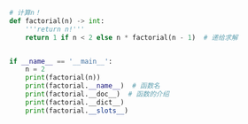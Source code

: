 
<BlogInfo id="1117" title="1.函数的doc属性" author="白日梦想猿" pv=0 read_times=0 pre_cost_time=0分15秒 category="一等函数" tag_list="['一等函数']" create_time="2022.03.10 15:44:34" update_time="2022.09.04 16:56:29" />

```python
# 计算n！
def factorial(n) -> int:
    '''return n!'''
    return 1 if n < 2 else n * factorial(n - 1)  # 递给求解


if __name__ == '__main__':
    n = 2
    print(factorial(n))
    print(factorial.__name__)  # 函数名
    print(factorial.__doc__)  # 函数的介绍
    print(factorial.__dict__)
    print(factorial.__slots__)

```
